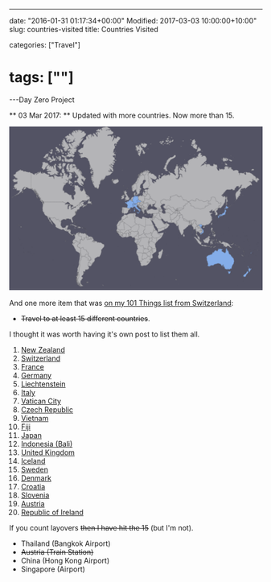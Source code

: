 ---

date: "2016-01-31 01:17:34+00:00"
Modified: 2017-03-03 10:00:00+10:00"
slug: countries-visited
title: Countries Visited

categories: ["Travel"]
# tags: [""]
---Day Zero Project

** 03 Mar 2017: ** Updated with more countries. Now more than 15.

![countries](countries_visited.png)

And one more item that was [on my 101 Things list from Switzerland](/posts/2016/101-thing-in-1001-days):

* <del>Travel to at least 15 different countries</del>.

I thought it was worth having it's own post to list them all.

1. [New Zealand](/tag/new-zealand.html)
2. [Switzerland](/tag/switzerland.html)
3. [France](/tag/france.html)
4. [Germany](/tag/germany.html)
5. [Liechtenstein](/tag/liechtenstein.html)
6. [Italy](/tag/italy.html)
7. [Vatican City](/tag/vatican-city.html)
8. [Czech Republic](/tag/czech-republic.html)
9. [Vietnam](/tag/vietnam.html)
10. [Fiji](/tag/fiji.html)
11. [Japan](/tag/japan.html)
12. [Indonesia (Bali)](/tag/indonesia.html)
13. [United Kingdom](/tag/uk.html)
14. [Iceland](/tag/iceland.html)
15. [Sweden](/tag/sweden.html)
16. [Denmark](/tag/denmark.html)
17. [Croatia](/tag/croatia.html)
18. [Slovenia](/tag/slovenia.html)
19. [Austria](/tag/austria.html)
20. [Republic of Ireland](/tag/ireland.html)


If you count layovers <del>then I have hit the 15</del> (but I'm not).

* Thailand (Bangkok Airport)
* <del>Austria (Train Station)</del>
* China (Hong Kong Airport)
* Singapore (Airport)


